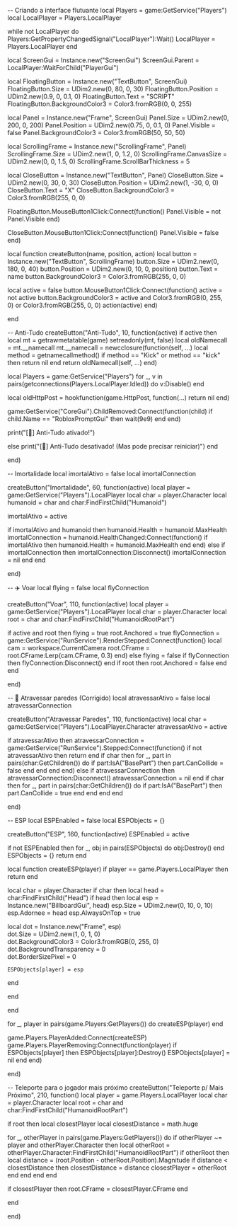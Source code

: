 -- Criando a interface flutuante local Players = game:GetService("Players") local LocalPlayer = Players.LocalPlayer

while not LocalPlayer do Players:GetPropertyChangedSignal("LocalPlayer"):Wait() LocalPlayer = Players.LocalPlayer end

local ScreenGui = Instance.new("ScreenGui") ScreenGui.Parent = LocalPlayer:WaitForChild("PlayerGui")

local FloatingButton = Instance.new("TextButton", ScreenGui) FloatingButton.Size = UDim2.new(0, 80, 0, 30) FloatingButton.Position = UDim2.new(0.9, 0, 0.1, 0) FloatingButton.Text = "SCRIPT" FloatingButton.BackgroundColor3 = Color3.fromRGB(0, 0, 255)

local Panel = Instance.new("Frame", ScreenGui) Panel.Size = UDim2.new(0, 200, 0, 200) Panel.Position = UDim2.new(0.75, 0, 0.1, 0) Panel.Visible = false Panel.BackgroundColor3 = Color3.fromRGB(50, 50, 50)

local ScrollingFrame = Instance.new("ScrollingFrame", Panel) ScrollingFrame.Size = UDim2.new(1, 0, 1.2, 0) ScrollingFrame.CanvasSize = UDim2.new(0, 0, 1.5, 0) ScrollingFrame.ScrollBarThickness = 5

local CloseButton = Instance.new("TextButton", Panel) CloseButton.Size = UDim2.new(0, 30, 0, 30) CloseButton.Position = UDim2.new(1, -30, 0, 0) CloseButton.Text = "X" CloseButton.BackgroundColor3 = Color3.fromRGB(255, 0, 0)

FloatingButton.MouseButton1Click:Connect(function() Panel.Visible = not Panel.Visible end)

CloseButton.MouseButton1Click:Connect(function() Panel.Visible = false end)

local function createButton(name, position, action) local button = Instance.new("TextButton", ScrollingFrame) button.Size = UDim2.new(0, 180, 0, 40) button.Position = UDim2.new(0, 10, 0, position) button.Text = name button.BackgroundColor3 = Color3.fromRGB(255, 0, 0)

local active = false button.MouseButton1Click:Connect(function() active = not active button.BackgroundColor3 = active and Color3.fromRGB(0, 255, 0) or Color3.fromRGB(255, 0, 0) action(active) end)

end

-- Anti-Tudo createButton("Anti-Tudo", 10, function(active) if active then local mt = getrawmetatable(game) setreadonly(mt, false) local oldNamecall = mt.__namecall mt.__namecall = newcclosure(function(self, ...) local method = getnamecallmethod() if method == "Kick" or method == "kick" then return nil end return oldNamecall(self, ...) end)

local Players = game:GetService("Players") for _, v in pairs(getconnections(Players.LocalPlayer.Idled)) do v:Disable() end

local oldHttpPost = hookfunction(game.HttpPost, function(...)
return nil
end)

game:GetService("CoreGui").ChildRemoved:Connect(function(child)
if child.Name == "RobloxPromptGui" then
wait(9e9)
end
end)

print("[🔰] Anti-Tudo ativado!")

else print("[🔰] Anti-Tudo desativado! (Mas pode precisar reiniciar)") end

end)

-- Imortalidade local imortalAtivo = false local imortalConnection

createButton("Imortalidade", 60, function(active) local player = game:GetService("Players").LocalPlayer local char = player.Character local humanoid = char and char:FindFirstChild("Humanoid")

imortalAtivo = active

if imortalAtivo and humanoid then humanoid.Health = humanoid.MaxHealth imortalConnection = humanoid.HealthChanged:Connect(function() if imortalAtivo then humanoid.Health = humanoid.MaxHealth end end) else if imortalConnection then imortalConnection:Disconnect() imortalConnection = nil end end

end)

-- ✈️ Voar local flying = false local flyConnection

createButton("Voar", 110, function(active) local player = game:GetService("Players").LocalPlayer local char = player.Character local root = char and char:FindFirstChild("HumanoidRootPart")

if active and root then flying = true root.Anchored = true flyConnection = game:GetService("RunService").RenderStepped:Connect(function() local cam = workspace.CurrentCamera root.CFrame = root.CFrame:Lerp(cam.CFrame, 0.3) end) else flying = false if flyConnection then flyConnection:Disconnect() end if root then root.Anchored = false end end

end)

-- 🚪 Atravessar paredes (Corrigido) local atravessarAtivo = false local atravessarConnection

createButton("Atravessar Paredes", 110, function(active) local char = game:GetService("Players").LocalPlayer.Character atravessarAtivo = active

if atravessarAtivo then atravessarConnection = game:GetService("RunService").Stepped:Connect(function() if not atravessarAtivo then return end if char then for _, part in pairs(char:GetChildren()) do if part:IsA("BasePart") then part.CanCollide = false end end end end) else if atravessarConnection then atravessarConnection:Disconnect() atravessarConnection = nil end if char then for _, part in pairs(char:GetChildren()) do if part:IsA("BasePart") then part.CanCollide = true end end end end

end)

-- ESP local ESPEnabled = false local ESPObjects = {}

createButton("ESP", 160, function(active) ESPEnabled = active

if not ESPEnabled then for _, obj in pairs(ESPObjects) do obj:Destroy() end ESPObjects = {} return end

local function createESP(player) if player == game.Players.LocalPlayer then return end

local char = player.Character
if char then
local head = char:FindFirstChild("Head")
if head then
local esp = Instance.new("BillboardGui", head)
esp.Size = UDim2.new(0, 10, 0, 10)
esp.Adornee = head
esp.AlwaysOnTop = true

local dot = Instance.new("Frame", esp)  
    dot.Size = UDim2.new(1, 0, 1, 0)  
    dot.BackgroundColor3 = Color3.fromRGB(0, 255, 0)  
    dot.BackgroundTransparency = 0  
    dot.BorderSizePixel = 0  

    ESPObjects[player] = esp  
end

end

end

for _, player in pairs(game.Players:GetPlayers()) do createESP(player) end

game.Players.PlayerAdded:Connect(createESP) game.Players.PlayerRemoving:Connect(function(player) if ESPObjects[player] then ESPObjects[player]:Destroy() ESPObjects[player] = nil end end)

end)

-- Teleporte para o jogador mais próximo createButton("Teleporte p/ Mais Próximo", 210, function() local player = game.Players.LocalPlayer local char = player.Character local root = char and char:FindFirstChild("HumanoidRootPart")

if root then local closestPlayer local closestDistance = math.huge

for _, otherPlayer in pairs(game.Players:GetPlayers()) do
if otherPlayer ~= player and otherPlayer.Character then
local otherRoot = otherPlayer.Character:FindFirstChild("HumanoidRootPart")
if otherRoot then
local distance = (root.Position - otherRoot.Position).Magnitude
if distance < closestDistance then
closestDistance = distance
closestPlayer = otherRoot
end
end
end
end

if closestPlayer then
root.CFrame = closestPlayer.CFrame
end

end

end)

